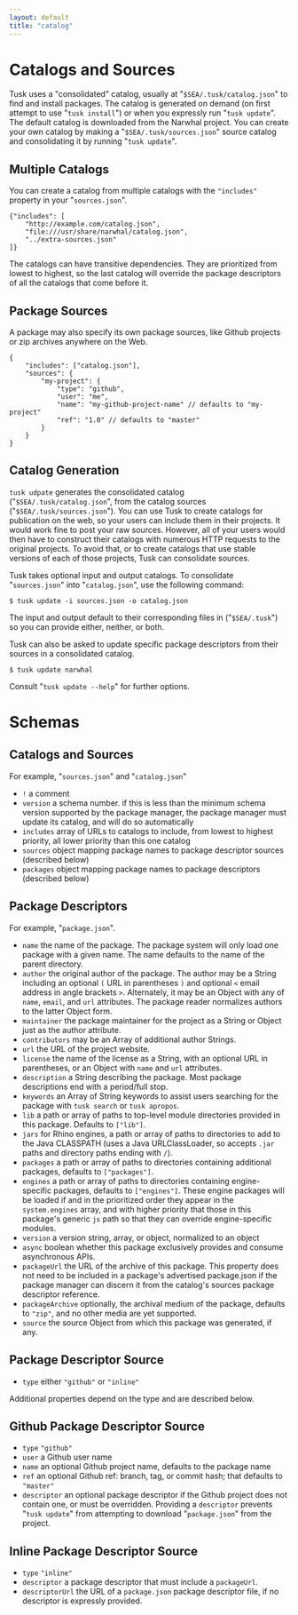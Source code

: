 ```yaml
---
layout: default
title: "catalog"
---
```


Catalogs and Sources
====================

Tusk uses a "consolidated" catalog, usually at "`$SEA/.tusk/catalog.json`" to
find and install packages.  The catalog is generated on demand (on first
attempt to use "`tusk install`") or when you expressly run "`tusk update`".
The default catalog is downloaded from the Narwhal project.  You can create
your own catalog by making a "`$SEA/.tusk/sources.json`" source catalog and
consolidating it by running "`tusk update`".

Multiple Catalogs
-----------------

You can create a catalog from multiple catalogs with the `"includes"` property
in your "`sources.json`".

    {"includes": [
        "http://example.com/catalog.json",
        "file:///usr/share/narwhal/catalog.json",
        "../extra-sources.json"
    ]}

The catalogs can have transitive dependencies.  They are prioritized from
lowest to highest, so the last catalog will override the package descriptors
of all the catalogs that come before it.

Package Sources
---------------

A package may also specify its own package sources, like Github projects or zip
archives anywhere on the Web.

    {
        "includes": ["catalog.json"],
        "sources": {
            "my-project": {
                "type": "github",
                "user": "me",
                "name": "my-github-project-name" // defaults to "my-project"
                "ref": "1.0" // defaults to "master"
            }
        }
    }

Catalog Generation
------------------

`tusk udpate` generates the consolidated catalog ("`$SEA/.tusk/catalog.json`",
from the catalog sources ("`$SEA/.tusk/sources.json`").  You can use Tusk to
create catalogs for publication on the web, so your users can include them
in their projects.  It would work fine to post your raw sources.  However,
all of your users would then have to construct their catalogs with numerous
HTTP requests to the original projects.  To avoid that, or to create catalogs
that use stable versions of each of those projects, Tusk can consolidate
sources.

Tusk takes optional input and output catalogs.  To consolidate "`sources.json`"
into "`catalog.json`", use the following command:

    $ tusk update -i sources.json -o catalog.json

The input and output default to their corresponding files in ("`$SEA/.tusk`")
so you can provide either, neither, or both.

Tusk can also be asked to update specific package descriptors from their
sources in a consolidated catalog.

    $ tusk update narwhal

Consult "`tusk update --help`" for further options.

Schemas
=======

Catalogs and Sources
--------------------

For example, "`sources.json`" and "`catalog.json`"

 * `!` a comment
 * `version` a schema number.  if this is less than the minimum schema version
   supported by the package manager, the package manager must update its
   catalog, and will do so automatically
 * `includes` array of URLs to catalogs to include, from lowest to highest
   priority, all lower priority than this one catalog
 * `sources` object mapping package names to package descriptor sources
   (described below)
 * `packages` object mapping package names to package descriptors (described
   below)

Package Descriptors
-------------------

For example, "`package.json`".

 * `name` the name of the package.  The package system will only load one
   package with a given name.  The name defaults to the name of the parent
   directory.
 * `author` the original author of the package.  The author may be a String
   including an optional `(` URL in parentheses `)` and optional `<` email
   address in angle brackets `>`.  Alternately, it may be an Object with any of
   `name`, `email`, and `url` attributes.  The package reader normalizes
   authors to the latter Object form.
 * `maintainer` the package maintainer for the project as a String or Object
   just as the author attribute.
 * `contributors` may be an Array of additional author Strings.
 * `url` the URL of the project website.
 * `license` the name of the license as a String, with an optional URL in
   parentheses, or an Object with `name` and `url` attributes.
 * `description` a String describing the package.  Most package descriptions
   end with a period/full stop.
 * `keywords` an Array of String keywords to assist users searching for the
   package with `tusk search` or `tusk apropos`.
 * `lib` a path or array of paths to top-level module directories provided in
   this package.  Defaults to `["lib"]`.
 * `jars` for Rhino engines, a path or array of paths to directories to add
   to the Java CLASSPATH (uses a Java URLClassLoader, so accepts `.jar` paths
   and directory paths ending with `/`).
 * `packages` a path or array of paths to directories containing additional
   packages, defaults to `["packages"]`.
 * `engines` a path or array of paths to directories containing
   engine-specific packages, defaults to `["engines"]`.  These engine packages
   will be loaded if and in the prioritized order they appear in the
   `system.engines` array, and with higher priority that those in this
   package's generic `js` path so that they can override engine-specific
   modules.
 * `version` a version string, array, or object, normalized to an object
 * `async` boolean whether this package exclusively provides and consume
   asynchronous APIs.
 * `packageUrl` the URL of the archive of this package.  This property does not
   need to be included in a package's advertised package.json if the package
   manager can discern it from the catalog's sources package descriptor
   reference.
 * `packageArchive` optionally, the archival medium of the package, defaults to
   `"zip"`, and no other media are yet supported.
 * `source` the source Object from which this package was generated, if any.

Package Descriptor Source
-------------------------

 * `type` either `"github"` or `"inline"`

Additional properties depend on the type and are described below.

Github Package Descriptor Source
--------------------------------

 * `type` `"github"`
 * `user` a Github user name
 * `name` an optional Github project name, defaults to the package name
 * `ref` an optional Github ref: branch, tag, or commit hash; that defaults to
   `"master"`
 * `descriptor` an optional package descriptor if the Github project does not
   contain one, or must be overridden.  Providing a `descriptor` prevents
   "`tusk update`" from attempting to download "`package.json`" from the
   project.

Inline Package Descriptor Source
--------------------------------

 * `type` `"inline"`
 * `descriptor` a package descriptor that must include a `packageUrl`.
 * `descriptorUrl` the URL of a `package.json` package descriptor file, if no
   descriptor is expressly provided.

